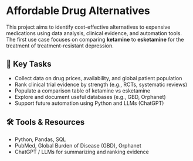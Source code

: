 # Affordable Drug Alternatives

This project aims to identify cost-effective alternatives to expensive medications using data analysis, clinical evidence, and automation tools. The first use case focuses on comparing **ketamine** to **esketamine** for the treatment of treatment-resistant depression.

## 📌 Key Tasks

- Collect data on drug prices, availability, and global patient population
- Rank clinical trial evidence by strength (e.g., RCTs, systematic reviews)
- Populate a comparison table of ketamine vs esketamine
- Explore and document useful databases (e.g., GBD, Orphanet)
- Support future automation using Python and LLMs (ChatGPT)

## 🛠 Tools & Resources

- Python, Pandas, SQL
- PubMed, Global Burden of Disease (GBD), Orphanet
- ChatGPT / LLMs for summarizing and ranking evidence

  
